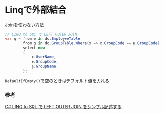 # Linqで外部結合

Joinを使わない方法

```C#
// LINQ to SQL で LEFT OUTER JOIN
var q = from e in dc.EmployeeTable
        from g in dc.GroupTable.Where(x => x.GroupCode == e.GroupCode).DefaultIfEmpty()
        select new
        {
            e.UserName,
            e.GroupCode,
            g.GroupName,
        };

```

`DefaultIfEmpty()`で空のときはデフォルト値を入れる

### 参考

[C\# LINQ to SQL で LEFT OUTER JOIN をシンプル記述する](http://programmers.high-way.info/cs/linqtosql-join.html)